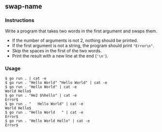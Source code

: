 ## swap-name

### Instructions

Write a program that takes two words in the first argument and swaps them.
- If the number of arguments is not 2, nothing should be printed.
- If the first argument is not a string, the program should print `"Error\n"`.
- Skip the spaces in the first of the two words.
- Print the result with a new line at the end (`'\n'`).

### Usage

```console
$ go run . | cat -e
$ go run . "Hello World" "Hello World" | cat -e
$ go run . "Hello World" | cat -e
World Hello$
$ go run . "He2 $%hello" | cat -e
Error$
$ go run . "   Hello World" | cat -e
World Hello$
$ go run . "Hello World   " | cat -e
Error$
$ go run . "Hello World Hello" | cat -e
Error$
```